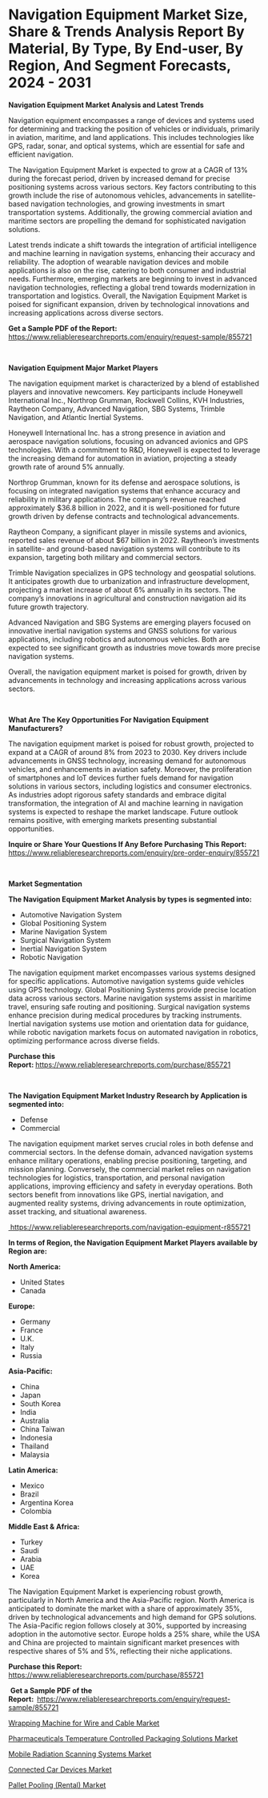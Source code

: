 <p><h1>Navigation Equipment Market Size, Share & Trends Analysis Report By Material, By Type, By End-user, By Region, And Segment Forecasts, 2024 - 2031</h1></p><p><strong>Navigation Equipment Market Analysis and Latest Trends</strong></p>
<p><p>Navigation equipment encompasses a range of devices and systems used for determining and tracking the position of vehicles or individuals, primarily in aviation, maritime, and land applications. This includes technologies like GPS, radar, sonar, and optical systems, which are essential for safe and efficient navigation.</p><p>The Navigation Equipment Market is expected to grow at a CAGR of 13% during the forecast period, driven by increased demand for precise positioning systems across various sectors. Key factors contributing to this growth include the rise of autonomous vehicles, advancements in satellite-based navigation technologies, and growing investments in smart transportation systems. Additionally, the growing commercial aviation and maritime sectors are propelling the demand for sophisticated navigation solutions.</p><p>Latest trends indicate a shift towards the integration of artificial intelligence and machine learning in navigation systems, enhancing their accuracy and reliability. The adoption of wearable navigation devices and mobile applications is also on the rise, catering to both consumer and industrial needs. Furthermore, emerging markets are beginning to invest in advanced navigation technologies, reflecting a global trend towards modernization in transportation and logistics. Overall, the Navigation Equipment Market is poised for significant expansion, driven by technological innovations and increasing applications across diverse sectors.</p></p>
<p><strong>Get a Sample PDF of the Report:&nbsp;</strong> <a href="https://www.reliableresearchreports.com/enquiry/request-sample/855721?utm_campaign=83&utm_medium=2&utm_source=Github&utm_content=ia&utm_term=01112024&utm_id=navigation-equipment">https://www.reliableresearchreports.com/enquiry/request-sample/855721</a></p>
<p>&nbsp;</p>
<p><strong>Navigation Equipment Major Market Players</strong></p>
<p><p>The navigation equipment market is characterized by a blend of established players and innovative newcomers. Key participants include Honeywell International Inc., Northrop Grumman, Rockwell Collins, KVH Industries, Raytheon Company, Advanced Navigation, SBG Systems, Trimble Navigation, and Atlantic Inertial Systems.</p><p>Honeywell International Inc. has a strong presence in aviation and aerospace navigation solutions, focusing on advanced avionics and GPS technologies. With a commitment to R&D, Honeywell is expected to leverage the increasing demand for automation in aviation, projecting a steady growth rate of around 5% annually.</p><p>Northrop Grumman, known for its defense and aerospace solutions, is focusing on integrated navigation systems that enhance accuracy and reliability in military applications. The company’s revenue reached approximately $36.8 billion in 2022, and it is well-positioned for future growth driven by defense contracts and technological advancements.</p><p>Raytheon Company, a significant player in missile systems and avionics, reported sales revenue of about $67 billion in 2022. Raytheon’s investments in satellite- and ground-based navigation systems will contribute to its expansion, targeting both military and commercial sectors.</p><p>Trimble Navigation specializes in GPS technology and geospatial solutions. It anticipates growth due to urbanization and infrastructure development, projecting a market increase of about 6% annually in its sectors. The company’s innovations in agricultural and construction navigation aid its future growth trajectory.</p><p>Advanced Navigation and SBG Systems are emerging players focused on innovative inertial navigation systems and GNSS solutions for various applications, including robotics and autonomous vehicles. Both are expected to see significant growth as industries move towards more precise navigation systems.</p><p>Overall, the navigation equipment market is poised for growth, driven by advancements in technology and increasing applications across various sectors.</p></p>
<p>&nbsp;</p>
<p><strong>What Are The Key Opportunities For Navigation Equipment Manufacturers?</strong></p>
<p><p>The navigation equipment market is poised for robust growth, projected to expand at a CAGR of around 8% from 2023 to 2030. Key drivers include advancements in GNSS technology, increasing demand for autonomous vehicles, and enhancements in aviation safety. Moreover, the proliferation of smartphones and IoT devices further fuels demand for navigation solutions in various sectors, including logistics and consumer electronics. As industries adopt rigorous safety standards and embrace digital transformation, the integration of AI and machine learning in navigation systems is expected to reshape the market landscape. Future outlook remains positive, with emerging markets presenting substantial opportunities.</p></p>
<p><strong>Inquire or Share Your Questions If Any Before Purchasing This Report:</strong> <a href="https://www.reliableresearchreports.com/enquiry/pre-order-enquiry/855721?utm_campaign=83&utm_medium=2&utm_source=Github&utm_content=ia&utm_term=01112024&utm_id=navigation-equipment">https://www.reliableresearchreports.com/enquiry/pre-order-enquiry/855721</a></p>
<p>&nbsp;</p>
<p><strong>Market Segmentation</strong></p>
<p><strong>The Navigation Equipment Market Analysis by types is segmented into:</strong></p>
<p><ul><li>Automotive Navigation System</li><li>Global Positioning System</li><li>Marine Navigation System</li><li>Surgical Navigation System</li><li>Inertial Navigation System</li><li>Robotic Navigation</li></ul></p>
<p><p>The navigation equipment market encompasses various systems designed for specific applications. Automotive navigation systems guide vehicles using GPS technology. Global Positioning Systems provide precise location data across various sectors. Marine navigation systems assist in maritime travel, ensuring safe routing and positioning. Surgical navigation systems enhance precision during medical procedures by tracking instruments. Inertial navigation systems use motion and orientation data for guidance, while robotic navigation markets focus on automated navigation in robotics, optimizing performance across diverse fields.</p></p>
<p><strong>Purchase this Report:&nbsp;</strong><a href="https://www.reliableresearchreports.com/purchase/855721?utm_campaign=83&utm_medium=2&utm_source=Github&utm_content=ia&utm_term=01112024&utm_id=navigation-equipment">https://www.reliableresearchreports.com/purchase/855721</a></p>
<p>&nbsp;</p>
<p><strong>The Navigation Equipment Market Industry Research by Application is segmented into:</strong></p>
<p><ul><li>Defense</li><li>Commercial</li></ul></p>
<p><p>The navigation equipment market serves crucial roles in both defense and commercial sectors. In the defense domain, advanced navigation systems enhance military operations, enabling precise positioning, targeting, and mission planning. Conversely, the commercial market relies on navigation technologies for logistics, transportation, and personal navigation applications, improving efficiency and safety in everyday operations. Both sectors benefit from innovations like GPS, inertial navigation, and augmented reality systems, driving advancements in route optimization, asset tracking, and situational awareness.</p></p>
<p><a href="https://www.reliableresearchreports.com/navigation-equipment-r855721?utm_campaign=83&utm_medium=2&utm_source=Github&utm_content=ia&utm_term=01112024&utm_id=navigation-equipment">&nbsp;https://www.reliableresearchreports.com/navigation-equipment-r855721</a></p>
<p><strong>In terms of Region, the Navigation Equipment Market Players available by Region are:</strong></p>
<p>
    <p> <strong> North America: </strong>
        <ul>
            <li>United States</li>
            <li>Canada</li>
        </ul>
        </p> 
    <p> <strong> Europe: </strong>
        <ul>
            <li>Germany</li>
            <li>France</li>
            <li>U.K.</li>
            <li>Italy</li>
            <li>Russia</li>
        </ul>
        </p> 
    <p> <strong> Asia-Pacific: </strong>
        <ul>
            <li>China</li>
            <li>Japan</li>
            <li>South Korea</li>
            <li>India</li>
            <li>Australia</li>
            <li>China Taiwan</li>
            <li>Indonesia</li>
            <li>Thailand</li>
            <li>Malaysia</li>
        </ul>
        </p> 
    <p> <strong> Latin America: </strong>
        <ul>
            <li>Mexico</li>
            <li>Brazil</li>
            <li>Argentina Korea</li>
            <li>Colombia</li>
        </ul>
        </p> 
    <p> <strong> Middle East & Africa: </strong>
        <ul>
            <li>Turkey</li>
            <li>Saudi</li>
            <li>Arabia</li>
            <li>UAE</li>
            <li>Korea</li>
        </ul>
    </p>
    </p>
<p><p>The Navigation Equipment Market is experiencing robust growth, particularly in North America and the Asia-Pacific region. North America is anticipated to dominate the market with a share of approximately 35%, driven by technological advancements and high demand for GPS solutions. The Asia-Pacific region follows closely at 30%, supported by increasing adoption in the automotive sector. Europe holds a 25% share, while the USA and China are projected to maintain significant market presences with respective shares of 5% and 5%, reflecting their niche applications.</p></p>
<p><strong>Purchase this Report: </strong><a href="https://www.reliableresearchreports.com/purchase/855721?utm_campaign=83&utm_medium=2&utm_source=Github&utm_content=ia&utm_term=01112024&utm_id=navigation-equipment">https://www.reliableresearchreports.com/purchase/855721</a></p>
<p>&nbsp;<strong>Get a Sample PDF of the Report:&nbsp;&nbsp;</strong><a href="https://www.reliableresearchreports.com/enquiry/request-sample/855721?utm_campaign=83&utm_medium=2&utm_source=Github&utm_content=ia&utm_term=01112024&utm_id=navigation-equipment">https://www.reliableresearchreports.com/enquiry/request-sample/855721</a></p>
<p><strong></strong></p>
<p><p><a href="https://issuu.com/reportprime-2/docs/wrapping-machine-for-wire-and-cable_8ad0c3b5016616?utm_campaign=83&utm_medium=2&utm_source=Github&utm_content=ia&utm_term=01112024&utm_id=navigation-equipment">Wrapping Machine for Wire and Cable Market</a></p><p><a href="https://www.linkedin.com/pulse/pharmaceuticals-temperature-controlled-packaging-solutions-u9muf?utm_campaign=83&utm_medium=2&utm_source=Github&utm_content=ia&utm_term=01112024&utm_id=navigation-equipment">Pharmaceuticals Temperature Controlled Packaging Solutions Market</a></p><p><a href="https://issuu.com/reportprime-2/docs/mobile-radiation-scanning-systems-m_0c0e07e59bb39d?utm_campaign=83&utm_medium=2&utm_source=Github&utm_content=ia&utm_term=01112024&utm_id=navigation-equipment">Mobile Radiation Scanning Systems Market</a></p><p><a href="https://github.com/knaufethaganye/Market-Research-Report-List-1/blob/main/connected-car-devices-market.md?utm_campaign=83&utm_medium=2&utm_source=Github&utm_content=ia&utm_term=01112024&utm_id=navigation-equipment">Connected Car Devices Market</a></p><p><a href="https://www.linkedin.com/pulse/exploring-pallet-pooling-rental-market-dynamics-global-trends-pyjte?utm_campaign=83&utm_medium=2&utm_source=Github&utm_content=ia&utm_term=01112024&utm_id=navigation-equipment">Pallet Pooling (Rental) Market</a></p></p>